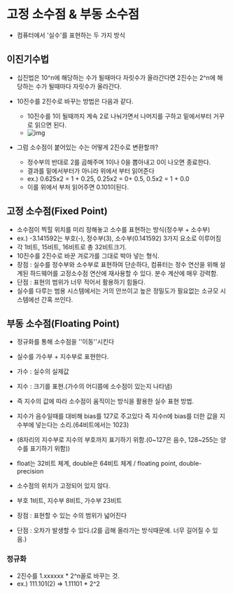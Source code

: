 # 고정 소수점 & 부동 소수점

* 컴퓨터에서 '실수'를 표현하는 두 가지 방식

## 이진기수법

* 십진법은 10^n에 해당하는 수가 될때마다 자릿수가 올라간다면 2진수는 2^n에 해당하는 수가 될때마다 자릿수가 올라간다.

* 10진수를 2진수로 바꾸는 방법은 다음과 같다.
  * 10진수를 1이 될때까지 계속 2로 나눠가면서 나머지를 구하고 밑에서부터 거꾸로 읽으면 된다.
  * ![img](https://t1.daumcdn.net/cfile/tistory/9932AF485C920E9C22)

* 그럼 소수점이 붙어있는 수는 어떻게 2진수로 변환할까?
  * 정수부의 반대로 2를 곱해주며 1이나 0을 뽑아내고 0이 나오면 종료한다.
  * 결과를 밑에서부터가 아니라 위에서 부터 읽어준다
  * ex.) 0.625x2 = 1 + 0.25, 0.25x2 = 0+ 0.5, 0.5x2 = 1 + 0.0
  * 이를 위에서 부처 읽어주면 0.101이된다.

## 고정 소수점(Fixed Point)

* 소수점이 찍힐 위치를 미리 정해놓고 소수를 표현하는 방식(정수부 + 소수부)
* ex.) -3.141592는 부호(-), 정수부(3), 소수부(0.141592) 3가지 요소로 이루어짐
* 각 1비트, 15비트, 16비트로 총 32비트크기.
* 10진수를 2진수로 바꾼 겨로가를 그대로 박아 넣는 형식.
* 장점 : 실수를 정수부와 소수부로 표현하여 단순하다, 컴퓨터는 정수 연산을 위해 설계된 하드웨어를 고정소수점 연산에 재사용할 수 있다. 분수 계산에 매우 강력함.
* 단점 : 표현의 범위가 너무 적어서 활용하기 힘들다.
* 실수를 다루는 범용 시스템에서는 거의 안쓰이고 높은 정밀도가 필요없는 소규모 시스템에선 간혹 쓰인다.

## 부동 소수점(Floating Point)

* 정규화를 통해 소수점을 ''이동''시킨다

* 실수를 가수부 + 지수부로 표현한다.
* 가수 : 실수의 실제값
* 지수 : 크기를 표현.(가수의 어디쯤에 소수점이 있는지 나타냄)
* 즉 지수의 값에 따라 소수점이 움직이는 방식을 활용한 실수 표현 방법.
* 지수가 음수일때를 대비해 bias를 127로 주고있다 즉 지수n에 bias를 더한 값을 지수부에 넣는다는 소리.(64비트에서는 1023)
* (8자리의 지수부로 지수의 부호까지 표기하기 위함.(0~127은 음수, 128~255는 양수를 표기하기 위함))
* float는 32비트 체계, double은 64비트 체계 / floating point, double-precision
* 소수점의 위치가 고정되어 있지 않다.
* 부호 1비트, 지수부 8비트, 가수부 23비트
* 장점 : 표현할 수 있는 수의 범위가 넓어진다
* 단점 : 오차가 발생할 수 있다.(2를 곱해 올라가는 방식때문에. 너무 길어질 수 있음.)

### 정규화

* 2진수를 1.xxxxxx * 2^n꼴로 바꾸는 것.
* ex.) 111.101(2) => 1.11101 * 2^2